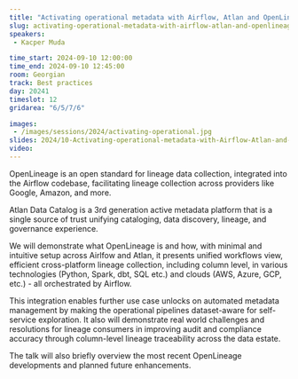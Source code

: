 ```yaml
---
title: "Activating operational metadata with Airflow, Atlan and OpenLineage"
slug: activating-operational-metadata-with-airflow-atlan-and-openlineage
speakers:
 - Kacper Muda

time_start: 2024-09-10 12:00:00
time_end: 2024-09-10 12:45:00
room: Georgian
track: Best practices
day: 20241
timeslot: 12
gridarea: "6/5/7/6"

images: 
 - /images/sessions/2024/activating-operational.jpg
slides: 2024/10-Activating-operational-metadata-with-Airflow-Atlan-and-OpenLineage.pdf
video: 
---
```


OpenLineage is an open standard for lineage data collection, integrated into the Airflow codebase, facilitating lineage collection across providers like Google, Amazon, and more.
 
Atlan Data Catalog is a 3rd generation active metadata platform that is a single source of trust unifying cataloging, data discovery, lineage, and governance experience.
 
We will demonstrate what OpenLineage is and how, with minimal and intuitive setup across Airlfow and Atlan, it presents unified workflows view, efficient cross-platform lineage collection, including column level, in various technologies (Python, Spark, dbt, SQL etc.) and clouds (AWS, Azure, GCP, etc.) - all orchestrated by Airflow.
 
This integration enables further use case unlocks on automated metadata management by making the operational pipelines dataset-aware for self-service exploration. It also will demonstrate real world challenges and resolutions for lineage consumers in improving audit and compliance accuracy through column-level lineage traceability across the data estate.
 
The talk will also briefly overview the most recent OpenLineage developments and planned future enhancements.